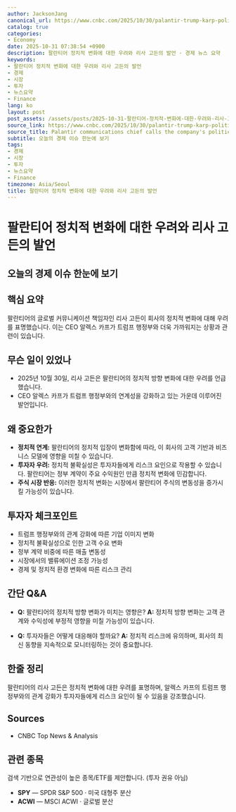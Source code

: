 ```yaml
---
author: JacksonJang
canonical_url: https://www.cnbc.com/2025/10/30/palantir-trump-karp-politics.html
catalog: true
categories:
- Economy
date: 2025-10-31 07:38:54 +0900
description: 팔란티어 정치적 변화에 대한 우려와 리사 고든의 발언 · 경제 뉴스 요약
keywords:
- 팔란티어 정치적 변화에 대한 우려와 리사 고든의 발언
- 경제
- 시장
- 투자
- 뉴스요약
- Finance
lang: ko
layout: post
post_assets: /assets/posts/2025-10-31-팔란티어-정치적-변화에-대한-우려와-리사-고든의-발언
source_link: https://www.cnbc.com/2025/10/30/palantir-trump-karp-politics.html
source_title: Palantir communications chief calls the company's political shift 'concerning'
subtitle: 오늘의 경제 이슈 한눈에 보기
tags:
- 경제
- 시장
- 투자
- 뉴스요약
- Finance
timezone: Asia/Seoul
title: 팔란티어 정치적 변화에 대한 우려와 리사 고든의 발언
---
```


# 팔란티어 정치적 변화에 대한 우려와 리사 고든의 발언
## 오늘의 경제 이슈 한눈에 보기

## 핵심 요약
팔란티어의 글로벌 커뮤니케이션 책임자인 리사 고든이 회사의 정치적 변화에 대해 우려를 표명했습니다. 이는 CEO 알렉스 카프가 트럼프 행정부와 더욱 가까워지는 상황과 관련이 있습니다.

## 무슨 일이 있었나
- 2025년 10월 30일, 리사 고든은 팔란티어의 정치적 방향 변화에 대한 우려를 언급했습니다.
- CEO 알렉스 카프가 트럼프 행정부와의 연계성을 강화하고 있는 가운데 이루어진 발언입니다.

## 왜 중요한가
- **정치적 연계:** 팔란티어의 정치적 입장이 변화함에 따라, 이 회사의 고객 기반과 비즈니스 모델에 영향을 미칠 수 있습니다.
- **투자자 우려:** 정치적 불확실성은 투자자들에게 리스크 요인으로 작용할 수 있습니다. 팔란티어는 정부 계약이 주요 수익원인 만큼 정치적 변화에 민감합니다.
- **주식 시장 반응:** 이러한 정치적 변화는 시장에서 팔란티어 주식의 변동성을 증가시킬 가능성이 있습니다.

## 투자자 체크포인트
- 트럼프 행정부와의 관계 강화에 따른 기업 이미지 변화
- 정치적 불확실성으로 인한 고객 수요 변화
- 정부 계약 비중에 따른 매출 변동성
- 시장에서의 밸류에이션 조정 가능성
- 경제 및 정치적 환경 변화에 따른 리스크 관리

## 간단 Q&A
- **Q:** 팔란티어의 정치적 방향 변화가 미치는 영향은?
  **A:** 정치적 방향 변화는 고객 관계와 수익성에 부정적 영향을 미칠 가능성이 있습니다.
  
- **Q:** 투자자들은 어떻게 대응해야 할까요?
  **A:** 정치적 리스크에 유의하며, 회사의 최신 동향을 지속적으로 모니터링하는 것이 중요합니다.

## 한줄 정리
팔란티어의 리사 고든은 정치적 변화에 대한 우려를 표명하며, 알렉스 카프의 트럼프 행정부와의 관계 강화가 투자자들에게 리스크 요인이 될 수 있음을 강조했습니다.

## Sources
- CNBC Top News & Analysis

## 관련 종목
검색 기반으로 연관성이 높은 종목/ETF를 제안합니다. (투자 권유 아님)
- **SPY** — SPDR S&P 500 · 미국 대형주 분산
- **ACWI** — MSCI ACWI · 글로벌 분산